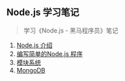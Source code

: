 ## Node.js 学习笔记

> 学习《Node.js - 黑马程序员》笔记 



1. [Node.js 介绍](./introduction.md)
2. [编写简单的Node.js 程序](./helloworld.md)
3. [模块系统](./module.md)
4. [MongoDB](./mongodb.md)

